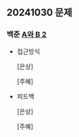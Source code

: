 ## 20241030 문제

### 백준 [A와 B 2](https://www.acmicpc.net/problem/12919)

- 접근방식

  [은상]

  [주혜]
  
- 피드백

  [은상]
 
  [주혜]
